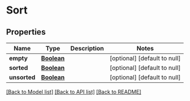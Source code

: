 # Sort
## Properties

Name | Type | Description | Notes
------------ | ------------- | ------------- | -------------
**empty** | [**Boolean**](boolean) |  | [optional] [default to null]
**sorted** | [**Boolean**](boolean) |  | [optional] [default to null]
**unsorted** | [**Boolean**](boolean) |  | [optional] [default to null]

[[Back to Model list]](../README#documentation-for-models) [[Back to API list]](../README#documentation-for-api-endpoints) [[Back to README]](../README)

